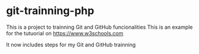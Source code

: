# git-trainning-php
This is a project to trainning Git and GitHub funcionalities
This is an example for the tutuorial on https://www.w3schools.com

It now includes steps for my Git and GitHub trainning
